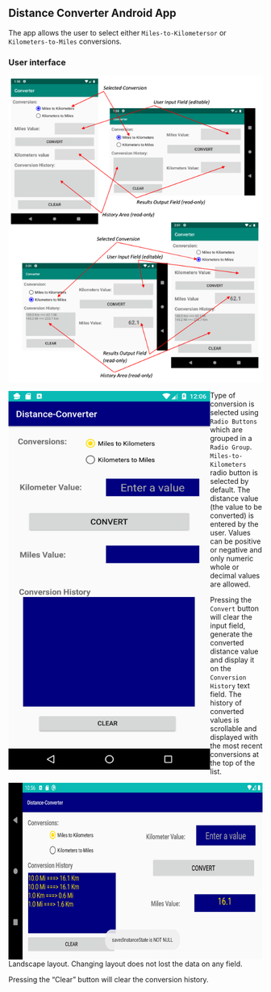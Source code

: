 ## Distance Converter Android App

The app allows the user to select either ```Miles-to-Kilometersor``` or ```Kilometers-to-Miles``` conversions.

### User interface 

![Alt text](pic/User-Interface.png?raw=true "User Interface")
 
<a href="url"><img src="pic/Main-Page.png" align="left" height="750" width="400" ></a>
<nl>
Type of conversion is selected using ```Radio Buttons``` which are grouped in a ```Radio Group```. ```Miles-to-Kilometers``` radio button is selected by default. The distance value (the value to be converted) is entered by the user. Values can be positive or negative and only numeric whole or decimal values are allowed. 

Pressing the ```Convert``` button will clear the input field, generate the converted distance value and display it on the ```Conversion History``` text field. The history of converted values is scrollable and displayed with the most recent conversions at the top of the list. 

<a href="url"><img src="pic/Landscape-Layout.png" align="left" height="350" width="700" ></a>
Landscape layout. Changing layout does not lost the data on any field.


Pressing the “Clear” button will clear the conversion history.






